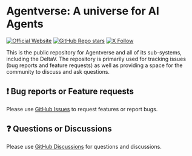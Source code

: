 # Agentverse: A universe for AI Agents

[![Official Website](https://img.shields.io/badge/Official%20Website-agentverse.ai-blue?style=flat&logo=world&logoColor=white)](https://agentverse.ai) 
[![GitHub Repo stars](https://img.shields.io/github/stars/Fetchai/agentverse_public?style=social)](https://github.com/Fetchai/agentverse_public/stargazers) 
[![X Follow](https://img.shields.io/twitter/follow/fetch_ai?style=social)](https://twitter.com/fetch_ai)

This is the public repository for Agentverse and all of its sub-systems, including the DeltaV. The repository is primarily used for tracking issues (bug reports and feature requests) as well as providing a space for the community to discuss and ask questions. 

## ❗️ Bug reports or Feature requests

Please use [GitHub Issues](https://github.com/fetchai/uAgents/issues) to request features or report bugs. 

## ❓ Questions or Discussions

Please use [GitHub Discussions](https://github.com/fetchai/uAgents/discussions) for questions and discussions.

